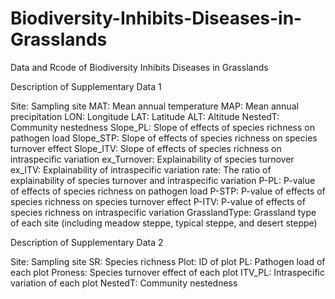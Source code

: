 # Biodiversity-Inhibits-Diseases-in-Grasslands
Data and Rcode of Biodiversity Inhibits Diseases in Grasslands

Description of Supplementary Data 1

Site: Sampling site
MAT: Mean annual temperature
MAP: Mean annual precipitation
LON: Longitude
LAT: Latitude
ALT: Altitude
NestedT: Community nestedness
Slope_PL: Slope of effects of species richness on pathogen load
Slope_STP: Slope of effects of species richness on species turnover effect
Slope_ITV: Slope of effects of species richness on intraspecific variation
ex_Turnover: Explainability of species turnover
ex_ITV: Explainability of intraspecific variation
rate: The ratio of explainability of species turnover and intraspecific variation
P-PL: P-value of effects of species richness on pathogen load
P-STP: P-value of effects of species richness on species turnover effect
P-ITV: P-value of effects of species richness on intraspecific variation
GrasslandType: Grassland type of each site (including meadow steppe, typical steppe, and desert steppe)

Description of Supplementary Data 2

Site: Sampling site
SR: Species richness
Plot: ID of plot
PL: Pathogen load of each plot
Proness: Species turnover effect of each plot
ITV_PL: Intraspecific variation of each plot
NestedT: Community nestedness
